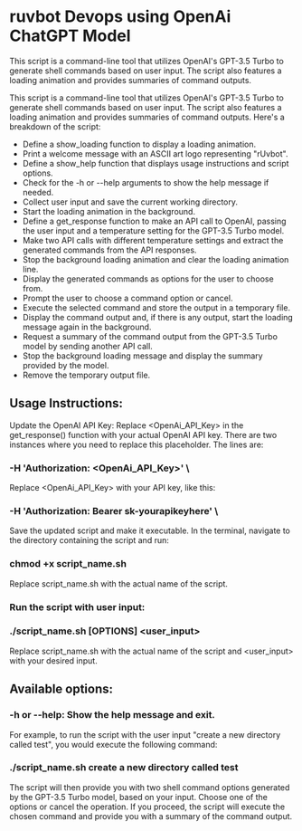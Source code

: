 # ruvbot Devops using OpenAi ChatGPT Model
This script is a command-line tool that utilizes OpenAI's GPT-3.5 Turbo to generate shell commands based on user input. The script also features a loading animation and provides summaries of command outputs.

This script is a command-line tool that utilizes OpenAI's GPT-3.5 Turbo to generate shell commands based on user input. The script also features a loading animation and provides summaries of command outputs. Here's a breakdown of the script:

* Define a show_loading function to display a loading animation.
* Print a welcome message with an ASCII art logo representing "rUvbot".
* Define a show_help function that displays usage instructions and script options.
* Check for the -h or --help arguments to show the help message if needed.
* Collect user input and save the current working directory.
* Start the loading animation in the background.
* Define a get_response function to make an API call to OpenAI, passing the user input and a temperature setting for the GPT-3.5 Turbo model.
* Make two API calls with different temperature settings and extract the generated commands from the API responses.
* Stop the background loading animation and clear the loading animation line.
* Display the generated commands as options for the user to choose from.
* Prompt the user to choose a command option or cancel.
* Execute the selected command and store the output in a temporary file.
* Display the command output and, if there is any output, start the loading message again in the background.
* Request a summary of the command output from the GPT-3.5 Turbo model by sending another API call.
* Stop the background loading message and display the summary provided by the model.
* Remove the temporary output file.

## Usage Instructions:

Update the OpenAI API Key: Replace <OpenAi_API_Key> in the get_response() function with your actual OpenAI API key. There are two instances where you need to replace this placeholder. The lines are:

### -H 'Authorization: <OpenAi_API_Key>' \  
Replace <OpenAi_API_Key> with your API key, like this:

### -H 'Authorization: Bearer sk-yourapikeyhere' \  
Save the updated script and make it executable. In the terminal, navigate to the directory containing the script and run:

### chmod +x script_name.sh  
Replace script_name.sh with the actual name of the script.

### Run the script with user input:

### ./script_name.sh [OPTIONS] <user_input>  
Replace script_name.sh with the actual name of the script and <user_input> with your desired input.

## Available options:

### -h or --help: Show the help message and exit.  
For example, to run the script with the user input "create a new directory called test", you would execute the following command:

###  ./script_name.sh create a new directory called test

The script will then provide you with two shell command options generated by the GPT-3.5 Turbo model, based on your input. Choose one of the options or cancel the operation. If you proceed, the script will execute the chosen command and provide you with a summary of the command output.
